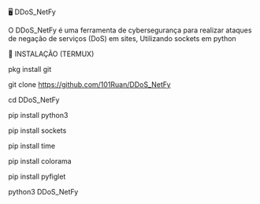 🖥️ DDoS_NetFy

O DDoS_NetFy é uma ferramenta de cybersegurança para realizar ataques de negação de serviços (DoS) em sites, Utilizando sockets em python

🔽 INSTALAÇÃO (TERMUX)

pkg install git

git clone https://github.com/101Ruan/DDoS_NetFy

cd DDoS_NetFy

pip install python3

pip install sockets

pip install time

pip install colorama

pip install pyfiglet

python3 DDoS_NetFy
